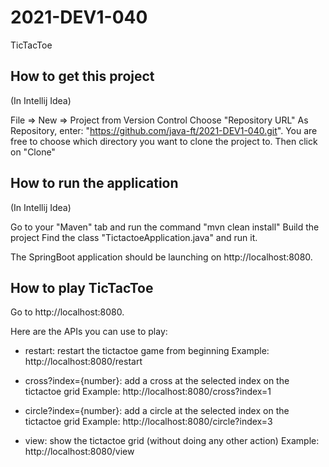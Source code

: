 # 2021-DEV1-040
TicTacToe

## How to get this project
(In Intellij Idea)

File => New => Project from Version Control
Choose "Repository URL"
As Repository, enter: "https://github.com/java-ft/2021-DEV1-040.git".
You are free to choose which directory you want to clone the project to.
Then click on "Clone"

## How to run the application
(In Intellij Idea)

Go to your "Maven" tab and run the command "mvn clean install"
Build the project
Find the class "TictactoeApplication.java" and run it.

The SpringBoot application should be launching on http://localhost:8080.

## How to play TicTacToe

Go to http://localhost:8080.

Here are the APIs you can use to play:

- restart: restart the tictactoe game from beginning
Example: http://localhost:8080/restart
  
- cross?index={number}: add a cross at the selected index on the tictactoe grid
Example: http://localhost:8080/cross?index=1

- circle?index={number}: add a circle at the selected index on the tictactoe grid
Example: http://localhost:8080/circle?index=3

- view: show the tictactoe grid (without doing any other action)
Example: http://localhost:8080/view
